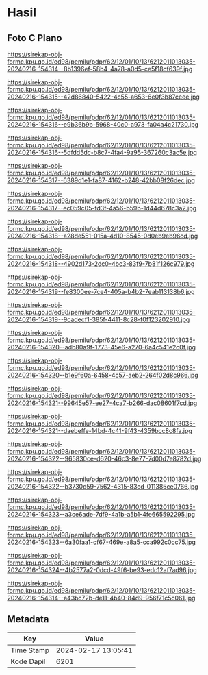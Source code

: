 # Hasil

## Foto C Plano

https://sirekap-obj-formc.kpu.go.id/ed98/pemilu/pdpr/62/12/01/10/13/6212011013035-20240216-154314--8b1396ef-58b4-4a78-a0d5-ce5f18cf639f.jpg

https://sirekap-obj-formc.kpu.go.id/ed98/pemilu/pdpr/62/12/01/10/13/6212011013035-20240216-154315--42d86840-5422-4c55-a653-6e0f3b87ceee.jpg

https://sirekap-obj-formc.kpu.go.id/ed98/pemilu/pdpr/62/12/01/10/13/6212011013035-20240216-154316--e9b36b9b-5968-40c0-a973-fa04a4c21730.jpg

https://sirekap-obj-formc.kpu.go.id/ed98/pemilu/pdpr/62/12/01/10/13/6212011013035-20240216-154316--5dfdd5dc-b8c7-4fa4-9a95-367260c3ac5e.jpg

https://sirekap-obj-formc.kpu.go.id/ed98/pemilu/pdpr/62/12/01/10/13/6212011013035-20240216-154317--6389d1e1-fa87-4162-b248-42bb08f26dec.jpg

https://sirekap-obj-formc.kpu.go.id/ed98/pemilu/pdpr/62/12/01/10/13/6212011013035-20240216-154317--ec059c05-fd3f-4a56-b59b-1d44d678c3a2.jpg

https://sirekap-obj-formc.kpu.go.id/ed98/pemilu/pdpr/62/12/01/10/13/6212011013035-20240216-154318--a28de551-015a-4d10-8545-0d0eb9eb96cd.jpg

https://sirekap-obj-formc.kpu.go.id/ed98/pemilu/pdpr/62/12/01/10/13/6212011013035-20240216-154318--4902d173-2dc0-4bc3-83f9-7b81f126c979.jpg

https://sirekap-obj-formc.kpu.go.id/ed98/pemilu/pdpr/62/12/01/10/13/6212011013035-20240216-154319--fe8300ee-7ce4-405a-b4b2-7eab113138b6.jpg

https://sirekap-obj-formc.kpu.go.id/ed98/pemilu/pdpr/62/12/01/10/13/6212011013035-20240216-154319--9cadecf1-385f-4411-8c28-f0f123202910.jpg

https://sirekap-obj-formc.kpu.go.id/ed98/pemilu/pdpr/62/12/01/10/13/6212011013035-20240216-154320--adb80a9f-1773-45e6-a270-6a4c541e2c0f.jpg

https://sirekap-obj-formc.kpu.go.id/ed98/pemilu/pdpr/62/12/01/10/13/6212011013035-20240216-154320--b1e9f60a-6458-4c57-aeb2-264f02d8c966.jpg

https://sirekap-obj-formc.kpu.go.id/ed98/pemilu/pdpr/62/12/01/10/13/6212011013035-20240216-154321--99645e57-ee27-4ca7-b266-dac08601f7cd.jpg

https://sirekap-obj-formc.kpu.go.id/ed98/pemilu/pdpr/62/12/01/10/13/6212011013035-20240216-154321--daebeffe-14bd-4c41-9f43-4359bcc8c8fa.jpg

https://sirekap-obj-formc.kpu.go.id/ed98/pemilu/pdpr/62/12/01/10/13/6212011013035-20240216-154322--965830ce-d620-46c3-8e77-7d00d7e8782d.jpg

https://sirekap-obj-formc.kpu.go.id/ed98/pemilu/pdpr/62/12/01/10/13/6212011013035-20240216-154322--b3730d59-7562-4315-83cd-011385ce0766.jpg

https://sirekap-obj-formc.kpu.go.id/ed98/pemilu/pdpr/62/12/01/10/13/6212011013035-20240216-154323--a3ce6ade-7df9-4a1b-a5b1-4fe665592295.jpg

https://sirekap-obj-formc.kpu.go.id/ed98/pemilu/pdpr/62/12/01/10/13/6212011013035-20240216-154323--6a30faa1-cf67-469e-a8a5-cca992c0cc75.jpg

https://sirekap-obj-formc.kpu.go.id/ed98/pemilu/pdpr/62/12/01/10/13/6212011013035-20240216-154324--4b2577a2-0dcd-49f6-be93-edc12af7ad96.jpg

https://sirekap-obj-formc.kpu.go.id/ed98/pemilu/pdpr/62/12/01/10/13/6212011013035-20240216-154314--a43bc72b-de11-4b40-84d9-956f71c5c061.jpg


## Metadata

| Key        | Value               |
| ---------- | ------------------- |
| Time Stamp | 2024-02-17 13:05:41 |
| Kode Dapil | 6201                |



